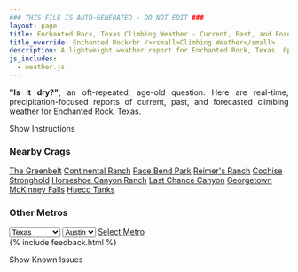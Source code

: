 ```yaml
---
### THIS FILE IS AUTO-GENERATED - DO NOT EDIT ###
layout: page
title: Enchanted Rock, Texas Climbing Weather - Current, Past, and Forecasted Report
title_override: Enchanted Rock<br /><small>Climbing Weather</small>
description: A lightweight weather report for Enchanted Rock, Texas. Optimized for slow internet connections.
js_includes:
  - weather.js
---
```


<section class="measure center lh-copy f5-ns f6 ph2 mv4" style="text-align: justify;">
<strong>"Is it dry?"</strong>, an oft-repeated, age-old question. Here are real-time,
precipitation-focused reports of current, past, and forecasted climbing weather for Enchanted Rock, Texas.
</section>

<p id="settings-toggle" class="mw5 b center tc hover-light-red black-70 pointer">Show Instructions</p>
<section id="settings" class="overflow-hidden" style="display:none;">
    <div class="mv2 ph2 center">
        <div class="fn f6 tc pv2">
            <p class="measure lh-copy center"><strong>Show/hide hourly forecasts</strong> by clicking the desired day.</p>
            <hr class="mw5 p0 mv2 o-60 b0 bt b--light-red light-red bg-light-red">
            <p class="measure lh-copy center"><strong>Current and Past conditions</strong> are measured by the nearest weather station. <strong>Forecast conditions</strong> are calculated and polled separately.</p>
            <hr class="mw5 p0 mv2 o-60 b0 bt b--light-red light-red bg-light-red">
            <p class="measure lh-copy center"><strong>Having issues?</strong> Try <a id="clear-cache" class="no-underline relative fancy-link light-red hover-light-red" href="#">clearing the local cache</a>.</p>
            <hr class="mw5 p0 mv2 o-60 b0 bt b--light-red light-red bg-light-red">
            <p class="measure lh-copy center">Weather data sourced from <a class="no-underline fancy-link relative light-red" target="_blank" href="https://www.weather.gov/documentation/services-web-api">weather.gov</a>.</p>
        </div>
    </div>
</section>
<section id="weather" data-crag="enchanted-rock-texas" class="mv4-ns mv3 ph2 center"></section>
<section id="nearby" class="tc lh-copy">
  <h3>Nearby Crags</h3>
<a class="nowrap no-underline fancy-link relative light-red mh3" href="/crags/the-greenbelt-texas-weather.html">The Greenbelt</a>
<a class="nowrap no-underline fancy-link relative light-red mh3" href="/crags/continental-ranch-texas-weather.html">Continental Ranch</a>
<a class="nowrap no-underline fancy-link relative light-red mh3" href="/crags/pace-bend-park-texas-weather.html">Pace Bend Park</a>
<a class="nowrap no-underline fancy-link relative light-red mh3" href="/crags/reimers-ranch-texas-weather.html">Reimer's Ranch</a>
<a class="nowrap no-underline fancy-link relative light-red mh3" href="/crags/cochise-stronghold-arizona-weather.html">Cochise Stronghold</a>
<a class="nowrap no-underline fancy-link relative light-red mh3" href="/crags/horseshoe-canyon-ranch-arkansas-weather.html">Horseshoe Canyon Ranch</a>
<a class="nowrap no-underline fancy-link relative light-red mh3" href="/crags/last-chance-canyon-new-mexico-weather.html">Last Chance Canyon</a>
<a class="nowrap no-underline fancy-link relative light-red mh3" href="/crags/georgetown-texas-weather.html">Georgetown</a>
<a class="nowrap no-underline fancy-link relative light-red mh3" href="/crags/mckinney-falls-texas-weather.html">McKinney Falls</a>
<a class="nowrap no-underline fancy-link relative light-red mh3" href="/crags/hueco-tanks-texas-weather.html">Hueco Tanks</a>
</section>
<section id="nearby" class="tc lh-copy">
  <h3>Other Metros</h3>
  <select class="ma1 bg-near-white pa2" id="stateSel">
    <option value="Texas" selected>Texas</option>
    <option value="Washington">Washington</option>
    <option value="Colorado">Colorado</option>
    <option value="Tennessee">Tennessee</option>
    <option value="Utah">Utah</option>
    <option value="California">California</option>
  </select>
  <select class="ma1 bg-near-white pa2" id="citySel">
    <option value="Austin" selected>Austin</option>
  </select>
  <a id="selectMetro" class="f6 link dim ph3 pv2 ma1 dib white bg-light-red" href="/crags/austin-texas-weather.html">Select Metro</a>
  <script>
    var states = [];
    states["Texas"] = "Austin"
    states["Washington"] = "Seattle"
    states["Colorado"] = "Denver"
    states["Tennessee"] = "Nashville"
    states["Utah"] = "Salt Lake City"
    states["California"] = "San Francisco|Los Angeles"
  </script>
</section>
{% include feedback.html %}
<p id="issues-toggle" class="mw5 b center tc hover-light-red black-70 pointer">Show Known Issues</p>
<section id="issues" class="overflow-hidden tc f6">
</section>

<script>
  var weekly_EWX_114_101 = {"updated":"2022-04-28T07:54:58+00:00","units":"us","forecastGenerator":"BaselineForecastGenerator","generatedAt":"2022-04-28T08:40:22+00:00","updateTime":"2022-04-28T07:54:58+00:00","validTimes":"2022-04-28T01:00:00+00:00/P8DT6H","elevation":{"unitCode":"wmoUnit:m","value":456.8952},"periods":[{"number":1,"name":"Overnight","startTime":"2022-04-28T03:00:00-05:00","endTime":"2022-04-28T06:00:00-05:00","isDaytime":false,"temperature":64,"temperatureUnit":"F","temperatureTrend":null,"windSpeed":"15 mph","windDirection":"S","icon":"https://api.weather.gov/icons/land/night/ovc?size=medium","shortForecast":"Cloudy","detailedForecast":"Cloudy, with a low around 64. South wind around 15 mph, with gusts as high as 30 mph."},{"number":2,"name":"Thursday","startTime":"2022-04-28T06:00:00-05:00","endTime":"2022-04-28T18:00:00-05:00","isDaytime":true,"temperature":83,"temperatureUnit":"F","temperatureTrend":null,"windSpeed":"10 to 20 mph","windDirection":"S","icon":"https://api.weather.gov/icons/land/day/bkn?size=medium","shortForecast":"Partly Sunny","detailedForecast":"Partly sunny, with a high near 83. South wind 10 to 20 mph, with gusts as high as 30 mph."},{"number":3,"name":"Thursday Night","startTime":"2022-04-28T18:00:00-05:00","endTime":"2022-04-29T06:00:00-05:00","isDaytime":false,"temperature":67,"temperatureUnit":"F","temperatureTrend":null,"windSpeed":"15 to 20 mph","windDirection":"S","icon":"https://api.weather.gov/icons/land/night/sct?size=medium","shortForecast":"Partly Cloudy","detailedForecast":"Partly cloudy, with a low around 67. South wind 15 to 20 mph, with gusts as high as 35 mph."},{"number":4,"name":"Friday","startTime":"2022-04-29T06:00:00-05:00","endTime":"2022-04-29T18:00:00-05:00","isDaytime":true,"temperature":84,"temperatureUnit":"F","temperatureTrend":null,"windSpeed":"15 mph","windDirection":"S","icon":"https://api.weather.gov/icons/land/day/bkn?size=medium","shortForecast":"Mostly Cloudy","detailedForecast":"Mostly cloudy, with a high near 84. South wind around 15 mph, with gusts as high as 30 mph."},{"number":5,"name":"Friday Night","startTime":"2022-04-29T18:00:00-05:00","endTime":"2022-04-30T06:00:00-05:00","isDaytime":false,"temperature":67,"temperatureUnit":"F","temperatureTrend":null,"windSpeed":"15 to 20 mph","windDirection":"S","icon":"https://api.weather.gov/icons/land/night/sct?size=medium","shortForecast":"Partly Cloudy","detailedForecast":"Partly cloudy, with a low around 67. South wind 15 to 20 mph, with gusts as high as 30 mph."},{"number":6,"name":"Saturday","startTime":"2022-04-30T06:00:00-05:00","endTime":"2022-04-30T18:00:00-05:00","isDaytime":true,"temperature":86,"temperatureUnit":"F","temperatureTrend":null,"windSpeed":"10 to 15 mph","windDirection":"S","icon":"https://api.weather.gov/icons/land/day/sct?size=medium","shortForecast":"Mostly Sunny","detailedForecast":"Mostly sunny, with a high near 86. South wind 10 to 15 mph, with gusts as high as 25 mph."},{"number":7,"name":"Saturday Night","startTime":"2022-04-30T18:00:00-05:00","endTime":"2022-05-01T06:00:00-05:00","isDaytime":false,"temperature":64,"temperatureUnit":"F","temperatureTrend":null,"windSpeed":"10 to 15 mph","windDirection":"ESE","icon":"https://api.weather.gov/icons/land/night/tsra_hi,30?size=medium","shortForecast":"Chance Showers And Thunderstorms","detailedForecast":"A chance of showers and thunderstorms between 7pm and 1am. Partly cloudy, with a low around 64. East southeast wind 10 to 15 mph, with gusts as high as 20 mph. Chance of precipitation is 30%."},{"number":8,"name":"Sunday","startTime":"2022-05-01T06:00:00-05:00","endTime":"2022-05-01T18:00:00-05:00","isDaytime":true,"temperature":86,"temperatureUnit":"F","temperatureTrend":null,"windSpeed":"10 to 15 mph","windDirection":"SSE","icon":"https://api.weather.gov/icons/land/day/bkn/tsra_hi,20?size=medium","shortForecast":"Partly Sunny then Slight Chance Showers And Thunderstorms","detailedForecast":"A slight chance of showers and thunderstorms after 1pm. Partly sunny, with a high near 86. South southeast wind 10 to 15 mph, with gusts as high as 25 mph. Chance of precipitation is 20%."},{"number":9,"name":"Sunday Night","startTime":"2022-05-01T18:00:00-05:00","endTime":"2022-05-02T06:00:00-05:00","isDaytime":false,"temperature":64,"temperatureUnit":"F","temperatureTrend":null,"windSpeed":"15 mph","windDirection":"S","icon":"https://api.weather.gov/icons/land/night/tsra_sct,40?size=medium","shortForecast":"Chance Showers And Thunderstorms","detailedForecast":"A chance of showers and thunderstorms. Mostly cloudy, with a low around 64. South wind around 15 mph, with gusts as high as 30 mph. Chance of precipitation is 40%."},{"number":10,"name":"Monday","startTime":"2022-05-02T06:00:00-05:00","endTime":"2022-05-02T18:00:00-05:00","isDaytime":true,"temperature":86,"temperatureUnit":"F","temperatureTrend":null,"windSpeed":"15 to 20 mph","windDirection":"S","icon":"https://api.weather.gov/icons/land/day/tsra_hi,20?size=medium","shortForecast":"Slight Chance Showers And Thunderstorms","detailedForecast":"A slight chance of showers and thunderstorms. Partly sunny, with a high near 86. Chance of precipitation is 20%."},{"number":11,"name":"Monday Night","startTime":"2022-05-02T18:00:00-05:00","endTime":"2022-05-03T06:00:00-05:00","isDaytime":false,"temperature":68,"temperatureUnit":"F","temperatureTrend":null,"windSpeed":"10 to 15 mph","windDirection":"SSE","icon":"https://api.weather.gov/icons/land/night/tsra_hi,20/sct?size=medium","shortForecast":"Slight Chance Showers And Thunderstorms then Partly Cloudy","detailedForecast":"A slight chance of showers and thunderstorms before 7pm. Partly cloudy, with a low around 68. Chance of precipitation is 20%."},{"number":12,"name":"Tuesday","startTime":"2022-05-03T06:00:00-05:00","endTime":"2022-05-03T18:00:00-05:00","isDaytime":true,"temperature":88,"temperatureUnit":"F","temperatureTrend":null,"windSpeed":"15 mph","windDirection":"SSE","icon":"https://api.weather.gov/icons/land/day/bkn?size=medium","shortForecast":"Partly Sunny","detailedForecast":"Partly sunny, with a high near 88."},{"number":13,"name":"Tuesday Night","startTime":"2022-05-03T18:00:00-05:00","endTime":"2022-05-04T06:00:00-05:00","isDaytime":false,"temperature":69,"temperatureUnit":"F","temperatureTrend":null,"windSpeed":"15 to 20 mph","windDirection":"SSE","icon":"https://api.weather.gov/icons/land/night/bkn?size=medium","shortForecast":"Mostly Cloudy","detailedForecast":"Mostly cloudy, with a low around 69."},{"number":14,"name":"Wednesday","startTime":"2022-05-04T06:00:00-05:00","endTime":"2022-05-04T18:00:00-05:00","isDaytime":true,"temperature":87,"temperatureUnit":"F","temperatureTrend":null,"windSpeed":"15 to 20 mph","windDirection":"SSE","icon":"https://api.weather.gov/icons/land/day/bkn/tsra_sct,30?size=medium","shortForecast":"Partly Sunny then Chance Showers And Thunderstorms","detailedForecast":"A chance of showers and thunderstorms after 1pm. Partly sunny, with a high near 87. Chance of precipitation is 30%."}]}
  var hourly_EWX_114_101 = {"@context":["https://geojson.org/geojson-ld/geojson-context.jsonld",{"@version":"1.1","wx":"https://api.weather.gov/ontology#","geo":"http://www.opengis.net/ont/geosparql#","unit":"http://codes.wmo.int/common/unit/","@vocab":"https://api.weather.gov/ontology#"}],"type":"Feature","geometry":{"type":"Polygon","coordinates":[[[-98.8398392,30.5088871],[-98.8390921,30.486163899999998],[-98.8127231,30.486805299999997],[-98.8134651,30.509528699999997],[-98.8398392,30.5088871]]]},"properties":{"updated":"2022-04-28T07:54:58+00:00","units":"us","forecastGenerator":"HourlyForecastGenerator","generatedAt":"2022-04-28T08:40:23+00:00","updateTime":"2022-04-28T07:54:58+00:00","validTimes":"2022-04-28T01:00:00+00:00/P8DT6H","elevation":{"unitCode":"wmoUnit:m","value":456.8952},"periods":[{"number":1,"name":"","startTime":"2022-04-28T03:00:00-05:00","endTime":"2022-04-28T04:00:00-05:00","isDaytime":false,"temperature":65,"temperatureUnit":"F","temperatureTrend":null,"windSpeed":"15 mph","windDirection":"S","icon":"https://api.weather.gov/icons/land/night/bkn?size=small","shortForecast":"Mostly Cloudy","detailedForecast":""},{"number":2,"name":"","startTime":"2022-04-28T04:00:00-05:00","endTime":"2022-04-28T05:00:00-05:00","isDaytime":false,"temperature":65,"temperatureUnit":"F","temperatureTrend":null,"windSpeed":"15 mph","windDirection":"S","icon":"https://api.weather.gov/icons/land/night/ovc?size=small","shortForecast":"Cloudy","detailedForecast":""},{"number":3,"name":"","startTime":"2022-04-28T05:00:00-05:00","endTime":"2022-04-28T06:00:00-05:00","isDaytime":false,"temperature":65,"temperatureUnit":"F","temperatureTrend":null,"windSpeed":"15 mph","windDirection":"S","icon":"https://api.weather.gov/icons/land/night/ovc?size=small","shortForecast":"Cloudy","detailedForecast":""},{"number":4,"name":"","startTime":"2022-04-28T06:00:00-05:00","endTime":"2022-04-28T07:00:00-05:00","isDaytime":true,"temperature":66,"temperatureUnit":"F","temperatureTrend":null,"windSpeed":"15 mph","windDirection":"S","icon":"https://api.weather.gov/icons/land/day/ovc?size=small","shortForecast":"Cloudy","detailedForecast":""},{"number":5,"name":"","startTime":"2022-04-28T07:00:00-05:00","endTime":"2022-04-28T08:00:00-05:00","isDaytime":true,"temperature":66,"temperatureUnit":"F","temperatureTrend":null,"windSpeed":"10 mph","windDirection":"S","icon":"https://api.weather.gov/icons/land/day/ovc?size=small","shortForecast":"Cloudy","detailedForecast":""},{"number":6,"name":"","startTime":"2022-04-28T08:00:00-05:00","endTime":"2022-04-28T09:00:00-05:00","isDaytime":true,"temperature":65,"temperatureUnit":"F","temperatureTrend":null,"windSpeed":"10 mph","windDirection":"S","icon":"https://api.weather.gov/icons/land/day/bkn?size=small","shortForecast":"Mostly Cloudy","detailedForecast":""},{"number":7,"name":"","startTime":"2022-04-28T09:00:00-05:00","endTime":"2022-04-28T10:00:00-05:00","isDaytime":true,"temperature":67,"temperatureUnit":"F","temperatureTrend":null,"windSpeed":"15 mph","windDirection":"S","icon":"https://api.weather.gov/icons/land/day/bkn?size=small","shortForecast":"Mostly Cloudy","detailedForecast":""},{"number":8,"name":"","startTime":"2022-04-28T10:00:00-05:00","endTime":"2022-04-28T11:00:00-05:00","isDaytime":true,"temperature":69,"temperatureUnit":"F","temperatureTrend":null,"windSpeed":"15 mph","windDirection":"S","icon":"https://api.weather.gov/icons/land/day/bkn?size=small","shortForecast":"Mostly Cloudy","detailedForecast":""},{"number":9,"name":"","startTime":"2022-04-28T11:00:00-05:00","endTime":"2022-04-28T12:00:00-05:00","isDaytime":true,"temperature":72,"temperatureUnit":"F","temperatureTrend":null,"windSpeed":"15 mph","windDirection":"S","icon":"https://api.weather.gov/icons/land/day/bkn?size=small","shortForecast":"Mostly Cloudy","detailedForecast":""},{"number":10,"name":"","startTime":"2022-04-28T12:00:00-05:00","endTime":"2022-04-28T13:00:00-05:00","isDaytime":true,"temperature":74,"temperatureUnit":"F","temperatureTrend":null,"windSpeed":"20 mph","windDirection":"S","icon":"https://api.weather.gov/icons/land/day/bkn?size=small","shortForecast":"Partly Sunny","detailedForecast":""},{"number":11,"name":"","startTime":"2022-04-28T13:00:00-05:00","endTime":"2022-04-28T14:00:00-05:00","isDaytime":true,"temperature":77,"temperatureUnit":"F","temperatureTrend":null,"windSpeed":"20 mph","windDirection":"S","icon":"https://api.weather.gov/icons/land/day/bkn?size=small","shortForecast":"Partly Sunny","detailedForecast":""},{"number":12,"name":"","startTime":"2022-04-28T14:00:00-05:00","endTime":"2022-04-28T15:00:00-05:00","isDaytime":true,"temperature":79,"temperatureUnit":"F","temperatureTrend":null,"windSpeed":"20 mph","windDirection":"S","icon":"https://api.weather.gov/icons/land/day/bkn?size=small","shortForecast":"Partly Sunny","detailedForecast":""},{"number":13,"name":"","startTime":"2022-04-28T15:00:00-05:00","endTime":"2022-04-28T16:00:00-05:00","isDaytime":true,"temperature":81,"temperatureUnit":"F","temperatureTrend":null,"windSpeed":"20 mph","windDirection":"S","icon":"https://api.weather.gov/icons/land/day/sct?size=small","shortForecast":"Mostly Sunny","detailedForecast":""},{"number":14,"name":"","startTime":"2022-04-28T16:00:00-05:00","endTime":"2022-04-28T17:00:00-05:00","isDaytime":true,"temperature":81,"temperatureUnit":"F","temperatureTrend":null,"windSpeed":"20 mph","windDirection":"S","icon":"https://api.weather.gov/icons/land/day/sct?size=small","shortForecast":"Mostly Sunny","detailedForecast":""},{"number":15,"name":"","startTime":"2022-04-28T17:00:00-05:00","endTime":"2022-04-28T18:00:00-05:00","isDaytime":true,"temperature":82,"temperatureUnit":"F","temperatureTrend":null,"windSpeed":"15 mph","windDirection":"S","icon":"https://api.weather.gov/icons/land/day/sct?size=small","shortForecast":"Mostly Sunny","detailedForecast":""},{"number":16,"name":"","startTime":"2022-04-28T18:00:00-05:00","endTime":"2022-04-28T19:00:00-05:00","isDaytime":false,"temperature":82,"temperatureUnit":"F","temperatureTrend":null,"windSpeed":"20 mph","windDirection":"S","icon":"https://api.weather.gov/icons/land/night/few?size=small","shortForecast":"Mostly Clear","detailedForecast":""},{"number":17,"name":"","startTime":"2022-04-28T19:00:00-05:00","endTime":"2022-04-28T20:00:00-05:00","isDaytime":false,"temperature":81,"temperatureUnit":"F","temperatureTrend":null,"windSpeed":"15 mph","windDirection":"SSE","icon":"https://api.weather.gov/icons/land/night/few?size=small","shortForecast":"Mostly Clear","detailedForecast":""},{"number":18,"name":"","startTime":"2022-04-28T20:00:00-05:00","endTime":"2022-04-28T21:00:00-05:00","isDaytime":false,"temperature":78,"temperatureUnit":"F","temperatureTrend":null,"windSpeed":"15 mph","windDirection":"SSE","icon":"https://api.weather.gov/icons/land/night/few?size=small","shortForecast":"Mostly Clear","detailedForecast":""},{"number":19,"name":"","startTime":"2022-04-28T21:00:00-05:00","endTime":"2022-04-28T22:00:00-05:00","isDaytime":false,"temperature":75,"temperatureUnit":"F","temperatureTrend":null,"windSpeed":"15 mph","windDirection":"SSE","icon":"https://api.weather.gov/icons/land/night/sct?size=small","shortForecast":"Partly Cloudy","detailedForecast":""},{"number":20,"name":"","startTime":"2022-04-28T22:00:00-05:00","endTime":"2022-04-28T23:00:00-05:00","isDaytime":false,"temperature":74,"temperatureUnit":"F","temperatureTrend":null,"windSpeed":"15 mph","windDirection":"SSE","icon":"https://api.weather.gov/icons/land/night/sct?size=small","shortForecast":"Partly Cloudy","detailedForecast":""},{"number":21,"name":"","startTime":"2022-04-28T23:00:00-05:00","endTime":"2022-04-29T00:00:00-05:00","isDaytime":false,"temperature":73,"temperatureUnit":"F","temperatureTrend":null,"windSpeed":"15 mph","windDirection":"S","icon":"https://api.weather.gov/icons/land/night/sct?size=small","shortForecast":"Partly Cloudy","detailedForecast":""},{"number":22,"name":"","startTime":"2022-04-29T00:00:00-05:00","endTime":"2022-04-29T01:00:00-05:00","isDaytime":false,"temperature":71,"temperatureUnit":"F","temperatureTrend":null,"windSpeed":"15 mph","windDirection":"S","icon":"https://api.weather.gov/icons/land/night/sct?size=small","shortForecast":"Partly Cloudy","detailedForecast":""},{"number":23,"name":"","startTime":"2022-04-29T01:00:00-05:00","endTime":"2022-04-29T02:00:00-05:00","isDaytime":false,"temperature":70,"temperatureUnit":"F","temperatureTrend":null,"windSpeed":"20 mph","windDirection":"S","icon":"https://api.weather.gov/icons/land/night/bkn?size=small","shortForecast":"Mostly Cloudy","detailedForecast":""},{"number":24,"name":"","startTime":"2022-04-29T02:00:00-05:00","endTime":"2022-04-29T03:00:00-05:00","isDaytime":false,"temperature":70,"temperatureUnit":"F","temperatureTrend":null,"windSpeed":"20 mph","windDirection":"S","icon":"https://api.weather.gov/icons/land/night/bkn?size=small","shortForecast":"Mostly Cloudy","detailedForecast":""},{"number":25,"name":"","startTime":"2022-04-29T03:00:00-05:00","endTime":"2022-04-29T04:00:00-05:00","isDaytime":false,"temperature":69,"temperatureUnit":"F","temperatureTrend":null,"windSpeed":"20 mph","windDirection":"S","icon":"https://api.weather.gov/icons/land/night/bkn?size=small","shortForecast":"Mostly Cloudy","detailedForecast":""},{"number":26,"name":"","startTime":"2022-04-29T04:00:00-05:00","endTime":"2022-04-29T05:00:00-05:00","isDaytime":false,"temperature":69,"temperatureUnit":"F","temperatureTrend":null,"windSpeed":"20 mph","windDirection":"S","icon":"https://api.weather.gov/icons/land/night/bkn?size=small","shortForecast":"Mostly Cloudy","detailedForecast":""},{"number":27,"name":"","startTime":"2022-04-29T05:00:00-05:00","endTime":"2022-04-29T06:00:00-05:00","isDaytime":false,"temperature":69,"temperatureUnit":"F","temperatureTrend":null,"windSpeed":"15 mph","windDirection":"S","icon":"https://api.weather.gov/icons/land/night/ovc?size=small","shortForecast":"Cloudy","detailedForecast":""},{"number":28,"name":"","startTime":"2022-04-29T06:00:00-05:00","endTime":"2022-04-29T07:00:00-05:00","isDaytime":true,"temperature":68,"temperatureUnit":"F","temperatureTrend":null,"windSpeed":"15 mph","windDirection":"S","icon":"https://api.weather.gov/icons/land/day/ovc?size=small","shortForecast":"Cloudy","detailedForecast":""},{"number":29,"name":"","startTime":"2022-04-29T07:00:00-05:00","endTime":"2022-04-29T08:00:00-05:00","isDaytime":true,"temperature":68,"temperatureUnit":"F","temperatureTrend":null,"windSpeed":"15 mph","windDirection":"S","icon":"https://api.weather.gov/icons/land/day/ovc?size=small","shortForecast":"Cloudy","detailedForecast":""},{"number":30,"name":"","startTime":"2022-04-29T08:00:00-05:00","endTime":"2022-04-29T09:00:00-05:00","isDaytime":true,"temperature":68,"temperatureUnit":"F","temperatureTrend":null,"windSpeed":"15 mph","windDirection":"S","icon":"https://api.weather.gov/icons/land/day/bkn?size=small","shortForecast":"Mostly Cloudy","detailedForecast":""},{"number":31,"name":"","startTime":"2022-04-29T09:00:00-05:00","endTime":"2022-04-29T10:00:00-05:00","isDaytime":true,"temperature":69,"temperatureUnit":"F","temperatureTrend":null,"windSpeed":"15 mph","windDirection":"S","icon":"https://api.weather.gov/icons/land/day/ovc?size=small","shortForecast":"Cloudy","detailedForecast":""},{"number":32,"name":"","startTime":"2022-04-29T10:00:00-05:00","endTime":"2022-04-29T11:00:00-05:00","isDaytime":true,"temperature":71,"temperatureUnit":"F","temperatureTrend":null,"windSpeed":"15 mph","windDirection":"S","icon":"https://api.weather.gov/icons/land/day/ovc?size=small","shortForecast":"Cloudy","detailedForecast":""},{"number":33,"name":"","startTime":"2022-04-29T11:00:00-05:00","endTime":"2022-04-29T12:00:00-05:00","isDaytime":true,"temperature":73,"temperatureUnit":"F","temperatureTrend":null,"windSpeed":"15 mph","windDirection":"S","icon":"https://api.weather.gov/icons/land/day/bkn?size=small","shortForecast":"Mostly Cloudy","detailedForecast":""},{"number":34,"name":"","startTime":"2022-04-29T12:00:00-05:00","endTime":"2022-04-29T13:00:00-05:00","isDaytime":true,"temperature":75,"temperatureUnit":"F","temperatureTrend":null,"windSpeed":"15 mph","windDirection":"S","icon":"https://api.weather.gov/icons/land/day/bkn?size=small","shortForecast":"Mostly Cloudy","detailedForecast":""},{"number":35,"name":"","startTime":"2022-04-29T13:00:00-05:00","endTime":"2022-04-29T14:00:00-05:00","isDaytime":true,"temperature":77,"temperatureUnit":"F","temperatureTrend":null,"windSpeed":"15 mph","windDirection":"S","icon":"https://api.weather.gov/icons/land/day/bkn?size=small","shortForecast":"Partly Sunny","detailedForecast":""},{"number":36,"name":"","startTime":"2022-04-29T14:00:00-05:00","endTime":"2022-04-29T15:00:00-05:00","isDaytime":true,"temperature":79,"temperatureUnit":"F","temperatureTrend":null,"windSpeed":"15 mph","windDirection":"S","icon":"https://api.weather.gov/icons/land/day/bkn?size=small","shortForecast":"Partly Sunny","detailedForecast":""},{"number":37,"name":"","startTime":"2022-04-29T15:00:00-05:00","endTime":"2022-04-29T16:00:00-05:00","isDaytime":true,"temperature":81,"temperatureUnit":"F","temperatureTrend":null,"windSpeed":"15 mph","windDirection":"S","icon":"https://api.weather.gov/icons/land/day/sct?size=small","shortForecast":"Mostly Sunny","detailedForecast":""},{"number":38,"name":"","startTime":"2022-04-29T16:00:00-05:00","endTime":"2022-04-29T17:00:00-05:00","isDaytime":true,"temperature":82,"temperatureUnit":"F","temperatureTrend":null,"windSpeed":"15 mph","windDirection":"S","icon":"https://api.weather.gov/icons/land/day/sct?size=small","shortForecast":"Mostly Sunny","detailedForecast":""},{"number":39,"name":"","startTime":"2022-04-29T17:00:00-05:00","endTime":"2022-04-29T18:00:00-05:00","isDaytime":true,"temperature":83,"temperatureUnit":"F","temperatureTrend":null,"windSpeed":"15 mph","windDirection":"S","icon":"https://api.weather.gov/icons/land/day/sct?size=small","shortForecast":"Mostly Sunny","detailedForecast":""},{"number":40,"name":"","startTime":"2022-04-29T18:00:00-05:00","endTime":"2022-04-29T19:00:00-05:00","isDaytime":false,"temperature":83,"temperatureUnit":"F","temperatureTrend":null,"windSpeed":"15 mph","windDirection":"S","icon":"https://api.weather.gov/icons/land/night/few?size=small","shortForecast":"Mostly Clear","detailedForecast":""},{"number":41,"name":"","startTime":"2022-04-29T19:00:00-05:00","endTime":"2022-04-29T20:00:00-05:00","isDaytime":false,"temperature":83,"temperatureUnit":"F","temperatureTrend":null,"windSpeed":"15 mph","windDirection":"S","icon":"https://api.weather.gov/icons/land/night/few?size=small","shortForecast":"Mostly Clear","detailedForecast":""},{"number":42,"name":"","startTime":"2022-04-29T20:00:00-05:00","endTime":"2022-04-29T21:00:00-05:00","isDaytime":false,"temperature":80,"temperatureUnit":"F","temperatureTrend":null,"windSpeed":"15 mph","windDirection":"S","icon":"https://api.weather.gov/icons/land/night/few?size=small","shortForecast":"Mostly Clear","detailedForecast":""},{"number":43,"name":"","startTime":"2022-04-29T21:00:00-05:00","endTime":"2022-04-29T22:00:00-05:00","isDaytime":false,"temperature":77,"temperatureUnit":"F","temperatureTrend":null,"windSpeed":"15 mph","windDirection":"S","icon":"https://api.weather.gov/icons/land/night/few?size=small","shortForecast":"Mostly Clear","detailedForecast":""},{"number":44,"name":"","startTime":"2022-04-29T22:00:00-05:00","endTime":"2022-04-29T23:00:00-05:00","isDaytime":false,"temperature":75,"temperatureUnit":"F","temperatureTrend":null,"windSpeed":"15 mph","windDirection":"S","icon":"https://api.weather.gov/icons/land/night/few?size=small","shortForecast":"Mostly Clear","detailedForecast":""},{"number":45,"name":"","startTime":"2022-04-29T23:00:00-05:00","endTime":"2022-04-30T00:00:00-05:00","isDaytime":false,"temperature":73,"temperatureUnit":"F","temperatureTrend":null,"windSpeed":"15 mph","windDirection":"S","icon":"https://api.weather.gov/icons/land/night/few?size=small","shortForecast":"Mostly Clear","detailedForecast":""},{"number":46,"name":"","startTime":"2022-04-30T00:00:00-05:00","endTime":"2022-04-30T01:00:00-05:00","isDaytime":false,"temperature":72,"temperatureUnit":"F","temperatureTrend":null,"windSpeed":"15 mph","windDirection":"S","icon":"https://api.weather.gov/icons/land/night/sct?size=small","shortForecast":"Partly Cloudy","detailedForecast":""},{"number":47,"name":"","startTime":"2022-04-30T01:00:00-05:00","endTime":"2022-04-30T02:00:00-05:00","isDaytime":false,"temperature":71,"temperatureUnit":"F","temperatureTrend":null,"windSpeed":"20 mph","windDirection":"S","icon":"https://api.weather.gov/icons/land/night/sct?size=small","shortForecast":"Partly Cloudy","detailedForecast":""},{"number":48,"name":"","startTime":"2022-04-30T02:00:00-05:00","endTime":"2022-04-30T03:00:00-05:00","isDaytime":false,"temperature":71,"temperatureUnit":"F","temperatureTrend":null,"windSpeed":"20 mph","windDirection":"S","icon":"https://api.weather.gov/icons/land/night/sct?size=small","shortForecast":"Partly Cloudy","detailedForecast":""},{"number":49,"name":"","startTime":"2022-04-30T03:00:00-05:00","endTime":"2022-04-30T04:00:00-05:00","isDaytime":false,"temperature":71,"temperatureUnit":"F","temperatureTrend":null,"windSpeed":"15 mph","windDirection":"S","icon":"https://api.weather.gov/icons/land/night/sct?size=small","shortForecast":"Partly Cloudy","detailedForecast":""},{"number":50,"name":"","startTime":"2022-04-30T04:00:00-05:00","endTime":"2022-04-30T05:00:00-05:00","isDaytime":false,"temperature":71,"temperatureUnit":"F","temperatureTrend":null,"windSpeed":"15 mph","windDirection":"S","icon":"https://api.weather.gov/icons/land/night/bkn?size=small","shortForecast":"Mostly Cloudy","detailedForecast":""},{"number":51,"name":"","startTime":"2022-04-30T05:00:00-05:00","endTime":"2022-04-30T06:00:00-05:00","isDaytime":false,"temperature":70,"temperatureUnit":"F","temperatureTrend":null,"windSpeed":"15 mph","windDirection":"S","icon":"https://api.weather.gov/icons/land/night/bkn?size=small","shortForecast":"Mostly Cloudy","detailedForecast":""},{"number":52,"name":"","startTime":"2022-04-30T06:00:00-05:00","endTime":"2022-04-30T07:00:00-05:00","isDaytime":true,"temperature":69,"temperatureUnit":"F","temperatureTrend":null,"windSpeed":"15 mph","windDirection":"S","icon":"https://api.weather.gov/icons/land/day/bkn?size=small","shortForecast":"Partly Sunny","detailedForecast":""},{"number":53,"name":"","startTime":"2022-04-30T07:00:00-05:00","endTime":"2022-04-30T08:00:00-05:00","isDaytime":true,"temperature":69,"temperatureUnit":"F","temperatureTrend":null,"windSpeed":"15 mph","windDirection":"S","icon":"https://api.weather.gov/icons/land/day/bkn?size=small","shortForecast":"Partly Sunny","detailedForecast":""},{"number":54,"name":"","startTime":"2022-04-30T08:00:00-05:00","endTime":"2022-04-30T09:00:00-05:00","isDaytime":true,"temperature":70,"temperatureUnit":"F","temperatureTrend":null,"windSpeed":"15 mph","windDirection":"SSW","icon":"https://api.weather.gov/icons/land/day/bkn?size=small","shortForecast":"Partly Sunny","detailedForecast":""},{"number":55,"name":"","startTime":"2022-04-30T09:00:00-05:00","endTime":"2022-04-30T10:00:00-05:00","isDaytime":true,"temperature":72,"temperatureUnit":"F","temperatureTrend":null,"windSpeed":"15 mph","windDirection":"SSW","icon":"https://api.weather.gov/icons/land/day/bkn?size=small","shortForecast":"Partly Sunny","detailedForecast":""},{"number":56,"name":"","startTime":"2022-04-30T10:00:00-05:00","endTime":"2022-04-30T11:00:00-05:00","isDaytime":true,"temperature":74,"temperatureUnit":"F","temperatureTrend":null,"windSpeed":"15 mph","windDirection":"SSW","icon":"https://api.weather.gov/icons/land/day/bkn?size=small","shortForecast":"Partly Sunny","detailedForecast":""},{"number":57,"name":"","startTime":"2022-04-30T11:00:00-05:00","endTime":"2022-04-30T12:00:00-05:00","isDaytime":true,"temperature":76,"temperatureUnit":"F","temperatureTrend":null,"windSpeed":"10 mph","windDirection":"SSW","icon":"https://api.weather.gov/icons/land/day/sct?size=small","shortForecast":"Mostly Sunny","detailedForecast":""},{"number":58,"name":"","startTime":"2022-04-30T12:00:00-05:00","endTime":"2022-04-30T13:00:00-05:00","isDaytime":true,"temperature":78,"temperatureUnit":"F","temperatureTrend":null,"windSpeed":"10 mph","windDirection":"SW","icon":"https://api.weather.gov/icons/land/day/sct?size=small","shortForecast":"Mostly Sunny","detailedForecast":""},{"number":59,"name":"","startTime":"2022-04-30T13:00:00-05:00","endTime":"2022-04-30T14:00:00-05:00","isDaytime":true,"temperature":80,"temperatureUnit":"F","temperatureTrend":null,"windSpeed":"10 mph","windDirection":"SW","icon":"https://api.weather.gov/icons/land/day/sct?size=small","shortForecast":"Mostly Sunny","detailedForecast":""},{"number":60,"name":"","startTime":"2022-04-30T14:00:00-05:00","endTime":"2022-04-30T15:00:00-05:00","isDaytime":true,"temperature":82,"temperatureUnit":"F","temperatureTrend":null,"windSpeed":"10 mph","windDirection":"SSW","icon":"https://api.weather.gov/icons/land/day/sct?size=small","shortForecast":"Mostly Sunny","detailedForecast":""},{"number":61,"name":"","startTime":"2022-04-30T15:00:00-05:00","endTime":"2022-04-30T16:00:00-05:00","isDaytime":true,"temperature":83,"temperatureUnit":"F","temperatureTrend":null,"windSpeed":"10 mph","windDirection":"SSE","icon":"https://api.weather.gov/icons/land/day/sct?size=small","shortForecast":"Mostly Sunny","detailedForecast":""},{"number":62,"name":"","startTime":"2022-04-30T16:00:00-05:00","endTime":"2022-04-30T17:00:00-05:00","isDaytime":true,"temperature":84,"temperatureUnit":"F","temperatureTrend":null,"windSpeed":"10 mph","windDirection":"SE","icon":"https://api.weather.gov/icons/land/day/sct?size=small","shortForecast":"Mostly Sunny","detailedForecast":""},{"number":63,"name":"","startTime":"2022-04-30T17:00:00-05:00","endTime":"2022-04-30T18:00:00-05:00","isDaytime":true,"temperature":84,"temperatureUnit":"F","temperatureTrend":null,"windSpeed":"10 mph","windDirection":"SE","icon":"https://api.weather.gov/icons/land/day/sct?size=small","shortForecast":"Mostly Sunny","detailedForecast":""},{"number":64,"name":"","startTime":"2022-04-30T18:00:00-05:00","endTime":"2022-04-30T19:00:00-05:00","isDaytime":false,"temperature":83,"temperatureUnit":"F","temperatureTrend":null,"windSpeed":"10 mph","windDirection":"E","icon":"https://api.weather.gov/icons/land/night/few?size=small","shortForecast":"Mostly Clear","detailedForecast":""},{"number":65,"name":"","startTime":"2022-04-30T19:00:00-05:00","endTime":"2022-04-30T20:00:00-05:00","isDaytime":false,"temperature":81,"temperatureUnit":"F","temperatureTrend":null,"windSpeed":"15 mph","windDirection":"E","icon":"https://api.weather.gov/icons/land/night/tsra_hi?size=small","shortForecast":"Chance Showers And Thunderstorms","detailedForecast":""},{"number":66,"name":"","startTime":"2022-04-30T20:00:00-05:00","endTime":"2022-04-30T21:00:00-05:00","isDaytime":false,"temperature":78,"temperatureUnit":"F","temperatureTrend":null,"windSpeed":"15 mph","windDirection":"E","icon":"https://api.weather.gov/icons/land/night/tsra_hi?size=small","shortForecast":"Chance Showers And Thunderstorms","detailedForecast":""},{"number":67,"name":"","startTime":"2022-04-30T21:00:00-05:00","endTime":"2022-04-30T22:00:00-05:00","isDaytime":false,"temperature":75,"temperatureUnit":"F","temperatureTrend":null,"windSpeed":"10 mph","windDirection":"ESE","icon":"https://api.weather.gov/icons/land/night/tsra_hi?size=small","shortForecast":"Chance Showers And Thunderstorms","detailedForecast":""},{"number":68,"name":"","startTime":"2022-04-30T22:00:00-05:00","endTime":"2022-04-30T23:00:00-05:00","isDaytime":false,"temperature":72,"temperatureUnit":"F","temperatureTrend":null,"windSpeed":"10 mph","windDirection":"SE","icon":"https://api.weather.gov/icons/land/night/tsra_hi?size=small","shortForecast":"Chance Showers And Thunderstorms","detailedForecast":""},{"number":69,"name":"","startTime":"2022-04-30T23:00:00-05:00","endTime":"2022-05-01T00:00:00-05:00","isDaytime":false,"temperature":71,"temperatureUnit":"F","temperatureTrend":null,"windSpeed":"10 mph","windDirection":"SE","icon":"https://api.weather.gov/icons/land/night/tsra_hi?size=small","shortForecast":"Chance Showers And Thunderstorms","detailedForecast":""},{"number":70,"name":"","startTime":"2022-05-01T00:00:00-05:00","endTime":"2022-05-01T01:00:00-05:00","isDaytime":false,"temperature":70,"temperatureUnit":"F","temperatureTrend":null,"windSpeed":"10 mph","windDirection":"SE","icon":"https://api.weather.gov/icons/land/night/tsra_hi?size=small","shortForecast":"Chance Showers And Thunderstorms","detailedForecast":""},{"number":71,"name":"","startTime":"2022-05-01T01:00:00-05:00","endTime":"2022-05-01T02:00:00-05:00","isDaytime":false,"temperature":69,"temperatureUnit":"F","temperatureTrend":null,"windSpeed":"10 mph","windDirection":"SE","icon":"https://api.weather.gov/icons/land/night/sct?size=small","shortForecast":"Partly Cloudy","detailedForecast":""},{"number":72,"name":"","startTime":"2022-05-01T02:00:00-05:00","endTime":"2022-05-01T03:00:00-05:00","isDaytime":false,"temperature":68,"temperatureUnit":"F","temperatureTrend":null,"windSpeed":"10 mph","windDirection":"SE","icon":"https://api.weather.gov/icons/land/night/sct?size=small","shortForecast":"Partly Cloudy","detailedForecast":""},{"number":73,"name":"","startTime":"2022-05-01T03:00:00-05:00","endTime":"2022-05-01T04:00:00-05:00","isDaytime":false,"temperature":68,"temperatureUnit":"F","temperatureTrend":null,"windSpeed":"10 mph","windDirection":"SE","icon":"https://api.weather.gov/icons/land/night/sct?size=small","shortForecast":"Partly Cloudy","detailedForecast":""},{"number":74,"name":"","startTime":"2022-05-01T04:00:00-05:00","endTime":"2022-05-01T05:00:00-05:00","isDaytime":false,"temperature":67,"temperatureUnit":"F","temperatureTrend":null,"windSpeed":"10 mph","windDirection":"SE","icon":"https://api.weather.gov/icons/land/night/bkn?size=small","shortForecast":"Mostly Cloudy","detailedForecast":""},{"number":75,"name":"","startTime":"2022-05-01T05:00:00-05:00","endTime":"2022-05-01T06:00:00-05:00","isDaytime":false,"temperature":66,"temperatureUnit":"F","temperatureTrend":null,"windSpeed":"10 mph","windDirection":"SE","icon":"https://api.weather.gov/icons/land/night/bkn?size=small","shortForecast":"Mostly Cloudy","detailedForecast":""},{"number":76,"name":"","startTime":"2022-05-01T06:00:00-05:00","endTime":"2022-05-01T07:00:00-05:00","isDaytime":true,"temperature":66,"temperatureUnit":"F","temperatureTrend":null,"windSpeed":"10 mph","windDirection":"SSE","icon":"https://api.weather.gov/icons/land/day/bkn?size=small","shortForecast":"Partly Sunny","detailedForecast":""},{"number":77,"name":"","startTime":"2022-05-01T07:00:00-05:00","endTime":"2022-05-01T08:00:00-05:00","isDaytime":true,"temperature":66,"temperatureUnit":"F","temperatureTrend":null,"windSpeed":"10 mph","windDirection":"SSE","icon":"https://api.weather.gov/icons/land/day/bkn?size=small","shortForecast":"Partly Sunny","detailedForecast":""},{"number":78,"name":"","startTime":"2022-05-01T08:00:00-05:00","endTime":"2022-05-01T09:00:00-05:00","isDaytime":true,"temperature":67,"temperatureUnit":"F","temperatureTrend":null,"windSpeed":"10 mph","windDirection":"SSE","icon":"https://api.weather.gov/icons/land/day/bkn?size=small","shortForecast":"Partly Sunny","detailedForecast":""},{"number":79,"name":"","startTime":"2022-05-01T09:00:00-05:00","endTime":"2022-05-01T10:00:00-05:00","isDaytime":true,"temperature":70,"temperatureUnit":"F","temperatureTrend":null,"windSpeed":"10 mph","windDirection":"SSE","icon":"https://api.weather.gov/icons/land/day/bkn?size=small","shortForecast":"Partly Sunny","detailedForecast":""},{"number":80,"name":"","startTime":"2022-05-01T10:00:00-05:00","endTime":"2022-05-01T11:00:00-05:00","isDaytime":true,"temperature":72,"temperatureUnit":"F","temperatureTrend":null,"windSpeed":"10 mph","windDirection":"SSE","icon":"https://api.weather.gov/icons/land/day/bkn?size=small","shortForecast":"Partly Sunny","detailedForecast":""},{"number":81,"name":"","startTime":"2022-05-01T11:00:00-05:00","endTime":"2022-05-01T12:00:00-05:00","isDaytime":true,"temperature":75,"temperatureUnit":"F","temperatureTrend":null,"windSpeed":"15 mph","windDirection":"SSE","icon":"https://api.weather.gov/icons/land/day/bkn?size=small","shortForecast":"Partly Sunny","detailedForecast":""},{"number":82,"name":"","startTime":"2022-05-01T12:00:00-05:00","endTime":"2022-05-01T13:00:00-05:00","isDaytime":true,"temperature":78,"temperatureUnit":"F","temperatureTrend":null,"windSpeed":"15 mph","windDirection":"SSE","icon":"https://api.weather.gov/icons/land/day/bkn?size=small","shortForecast":"Partly Sunny","detailedForecast":""},{"number":83,"name":"","startTime":"2022-05-01T13:00:00-05:00","endTime":"2022-05-01T14:00:00-05:00","isDaytime":true,"temperature":80,"temperatureUnit":"F","temperatureTrend":null,"windSpeed":"15 mph","windDirection":"SSE","icon":"https://api.weather.gov/icons/land/day/tsra_hi?size=small","shortForecast":"Slight Chance Showers And Thunderstorms","detailedForecast":""},{"number":84,"name":"","startTime":"2022-05-01T14:00:00-05:00","endTime":"2022-05-01T15:00:00-05:00","isDaytime":true,"temperature":82,"temperatureUnit":"F","temperatureTrend":null,"windSpeed":"15 mph","windDirection":"SSE","icon":"https://api.weather.gov/icons/land/day/tsra_hi?size=small","shortForecast":"Slight Chance Showers And Thunderstorms","detailedForecast":""},{"number":85,"name":"","startTime":"2022-05-01T15:00:00-05:00","endTime":"2022-05-01T16:00:00-05:00","isDaytime":true,"temperature":83,"temperatureUnit":"F","temperatureTrend":null,"windSpeed":"15 mph","windDirection":"SSE","icon":"https://api.weather.gov/icons/land/day/tsra_hi?size=small","shortForecast":"Slight Chance Showers And Thunderstorms","detailedForecast":""},{"number":86,"name":"","startTime":"2022-05-01T16:00:00-05:00","endTime":"2022-05-01T17:00:00-05:00","isDaytime":true,"temperature":84,"temperatureUnit":"F","temperatureTrend":null,"windSpeed":"15 mph","windDirection":"SSE","icon":"https://api.weather.gov/icons/land/day/tsra_hi?size=small","shortForecast":"Slight Chance Showers And Thunderstorms","detailedForecast":""},{"number":87,"name":"","startTime":"2022-05-01T17:00:00-05:00","endTime":"2022-05-01T18:00:00-05:00","isDaytime":true,"temperature":85,"temperatureUnit":"F","temperatureTrend":null,"windSpeed":"15 mph","windDirection":"SSE","icon":"https://api.weather.gov/icons/land/day/tsra_hi?size=small","shortForecast":"Slight Chance Showers And Thunderstorms","detailedForecast":""},{"number":88,"name":"","startTime":"2022-05-01T18:00:00-05:00","endTime":"2022-05-01T19:00:00-05:00","isDaytime":false,"temperature":85,"temperatureUnit":"F","temperatureTrend":null,"windSpeed":"15 mph","windDirection":"SSE","icon":"https://api.weather.gov/icons/land/night/tsra_hi?size=small","shortForecast":"Slight Chance Showers And Thunderstorms","detailedForecast":""},{"number":89,"name":"","startTime":"2022-05-01T19:00:00-05:00","endTime":"2022-05-01T20:00:00-05:00","isDaytime":false,"temperature":84,"temperatureUnit":"F","temperatureTrend":null,"windSpeed":"15 mph","windDirection":"SSE","icon":"https://api.weather.gov/icons/land/night/tsra_hi?size=small","shortForecast":"Chance Showers And Thunderstorms","detailedForecast":""},{"number":90,"name":"","startTime":"2022-05-01T20:00:00-05:00","endTime":"2022-05-01T21:00:00-05:00","isDaytime":false,"temperature":82,"temperatureUnit":"F","temperatureTrend":null,"windSpeed":"15 mph","windDirection":"SSE","icon":"https://api.weather.gov/icons/land/night/tsra_hi?size=small","shortForecast":"Chance Showers And Thunderstorms","detailedForecast":""},{"number":91,"name":"","startTime":"2022-05-01T21:00:00-05:00","endTime":"2022-05-01T22:00:00-05:00","isDaytime":false,"temperature":79,"temperatureUnit":"F","temperatureTrend":null,"windSpeed":"15 mph","windDirection":"SSE","icon":"https://api.weather.gov/icons/land/night/tsra_hi?size=small","shortForecast":"Chance Showers And Thunderstorms","detailedForecast":""},{"number":92,"name":"","startTime":"2022-05-01T22:00:00-05:00","endTime":"2022-05-01T23:00:00-05:00","isDaytime":false,"temperature":76,"temperatureUnit":"F","temperatureTrend":null,"windSpeed":"15 mph","windDirection":"SSE","icon":"https://api.weather.gov/icons/land/night/tsra_hi?size=small","shortForecast":"Chance Showers And Thunderstorms","detailedForecast":""},{"number":93,"name":"","startTime":"2022-05-01T23:00:00-05:00","endTime":"2022-05-02T00:00:00-05:00","isDaytime":false,"temperature":74,"temperatureUnit":"F","temperatureTrend":null,"windSpeed":"15 mph","windDirection":"SSE","icon":"https://api.weather.gov/icons/land/night/tsra_hi?size=small","shortForecast":"Chance Showers And Thunderstorms","detailedForecast":""},{"number":94,"name":"","startTime":"2022-05-02T00:00:00-05:00","endTime":"2022-05-02T01:00:00-05:00","isDaytime":false,"temperature":72,"temperatureUnit":"F","temperatureTrend":null,"windSpeed":"15 mph","windDirection":"SSE","icon":"https://api.weather.gov/icons/land/night/tsra_sct?size=small","shortForecast":"Chance Showers And Thunderstorms","detailedForecast":""},{"number":95,"name":"","startTime":"2022-05-02T01:00:00-05:00","endTime":"2022-05-02T02:00:00-05:00","isDaytime":false,"temperature":71,"temperatureUnit":"F","temperatureTrend":null,"windSpeed":"15 mph","windDirection":"SSE","icon":"https://api.weather.gov/icons/land/night/tsra?size=small","shortForecast":"Slight Chance Showers And Thunderstorms","detailedForecast":""},{"number":96,"name":"","startTime":"2022-05-02T02:00:00-05:00","endTime":"2022-05-02T03:00:00-05:00","isDaytime":false,"temperature":70,"temperatureUnit":"F","temperatureTrend":null,"windSpeed":"15 mph","windDirection":"SSE","icon":"https://api.weather.gov/icons/land/night/tsra?size=small","shortForecast":"Slight Chance Showers And Thunderstorms","detailedForecast":""},{"number":97,"name":"","startTime":"2022-05-02T03:00:00-05:00","endTime":"2022-05-02T04:00:00-05:00","isDaytime":false,"temperature":70,"temperatureUnit":"F","temperatureTrend":null,"windSpeed":"15 mph","windDirection":"S","icon":"https://api.weather.gov/icons/land/night/tsra?size=small","shortForecast":"Slight Chance Showers And Thunderstorms","detailedForecast":""},{"number":98,"name":"","startTime":"2022-05-02T04:00:00-05:00","endTime":"2022-05-02T05:00:00-05:00","isDaytime":false,"temperature":69,"temperatureUnit":"F","temperatureTrend":null,"windSpeed":"15 mph","windDirection":"S","icon":"https://api.weather.gov/icons/land/night/tsra?size=small","shortForecast":"Slight Chance Showers And Thunderstorms","detailedForecast":""},{"number":99,"name":"","startTime":"2022-05-02T05:00:00-05:00","endTime":"2022-05-02T06:00:00-05:00","isDaytime":false,"temperature":68,"temperatureUnit":"F","temperatureTrend":null,"windSpeed":"15 mph","windDirection":"S","icon":"https://api.weather.gov/icons/land/night/tsra?size=small","shortForecast":"Slight Chance Showers And Thunderstorms","detailedForecast":""},{"number":100,"name":"","startTime":"2022-05-02T06:00:00-05:00","endTime":"2022-05-02T07:00:00-05:00","isDaytime":true,"temperature":67,"temperatureUnit":"F","temperatureTrend":null,"windSpeed":"15 mph","windDirection":"S","icon":"https://api.weather.gov/icons/land/day/tsra?size=small","shortForecast":"Slight Chance Showers And Thunderstorms","detailedForecast":""},{"number":101,"name":"","startTime":"2022-05-02T07:00:00-05:00","endTime":"2022-05-02T08:00:00-05:00","isDaytime":true,"temperature":67,"temperatureUnit":"F","temperatureTrend":null,"windSpeed":"15 mph","windDirection":"SSE","icon":"https://api.weather.gov/icons/land/day/bkn?size=small","shortForecast":"Mostly Cloudy","detailedForecast":""},{"number":102,"name":"","startTime":"2022-05-02T08:00:00-05:00","endTime":"2022-05-02T09:00:00-05:00","isDaytime":true,"temperature":68,"temperatureUnit":"F","temperatureTrend":null,"windSpeed":"15 mph","windDirection":"S","icon":"https://api.weather.gov/icons/land/day/bkn?size=small","shortForecast":"Mostly Cloudy","detailedForecast":""},{"number":103,"name":"","startTime":"2022-05-02T09:00:00-05:00","endTime":"2022-05-02T10:00:00-05:00","isDaytime":true,"temperature":70,"temperatureUnit":"F","temperatureTrend":null,"windSpeed":"15 mph","windDirection":"S","icon":"https://api.weather.gov/icons/land/day/bkn?size=small","shortForecast":"Mostly Cloudy","detailedForecast":""},{"number":104,"name":"","startTime":"2022-05-02T10:00:00-05:00","endTime":"2022-05-02T11:00:00-05:00","isDaytime":true,"temperature":73,"temperatureUnit":"F","temperatureTrend":null,"windSpeed":"15 mph","windDirection":"S","icon":"https://api.weather.gov/icons/land/day/bkn?size=small","shortForecast":"Partly Sunny","detailedForecast":""},{"number":105,"name":"","startTime":"2022-05-02T11:00:00-05:00","endTime":"2022-05-02T12:00:00-05:00","isDaytime":true,"temperature":76,"temperatureUnit":"F","temperatureTrend":null,"windSpeed":"20 mph","windDirection":"S","icon":"https://api.weather.gov/icons/land/day/bkn?size=small","shortForecast":"Partly Sunny","detailedForecast":""},{"number":106,"name":"","startTime":"2022-05-02T12:00:00-05:00","endTime":"2022-05-02T13:00:00-05:00","isDaytime":true,"temperature":79,"temperatureUnit":"F","temperatureTrend":null,"windSpeed":"20 mph","windDirection":"S","icon":"https://api.weather.gov/icons/land/day/bkn?size=small","shortForecast":"Partly Sunny","detailedForecast":""},{"number":107,"name":"","startTime":"2022-05-02T13:00:00-05:00","endTime":"2022-05-02T14:00:00-05:00","isDaytime":true,"temperature":81,"temperatureUnit":"F","temperatureTrend":null,"windSpeed":"20 mph","windDirection":"S","icon":"https://api.weather.gov/icons/land/day/tsra_hi?size=small","shortForecast":"Slight Chance Showers And Thunderstorms","detailedForecast":""},{"number":108,"name":"","startTime":"2022-05-02T14:00:00-05:00","endTime":"2022-05-02T15:00:00-05:00","isDaytime":true,"temperature":83,"temperatureUnit":"F","temperatureTrend":null,"windSpeed":"20 mph","windDirection":"S","icon":"https://api.weather.gov/icons/land/day/tsra_hi?size=small","shortForecast":"Slight Chance Showers And Thunderstorms","detailedForecast":""},{"number":109,"name":"","startTime":"2022-05-02T15:00:00-05:00","endTime":"2022-05-02T16:00:00-05:00","isDaytime":true,"temperature":84,"temperatureUnit":"F","temperatureTrend":null,"windSpeed":"20 mph","windDirection":"S","icon":"https://api.weather.gov/icons/land/day/tsra_hi?size=small","shortForecast":"Slight Chance Showers And Thunderstorms","detailedForecast":""},{"number":110,"name":"","startTime":"2022-05-02T16:00:00-05:00","endTime":"2022-05-02T17:00:00-05:00","isDaytime":true,"temperature":85,"temperatureUnit":"F","temperatureTrend":null,"windSpeed":"15 mph","windDirection":"S","icon":"https://api.weather.gov/icons/land/day/tsra_hi?size=small","shortForecast":"Slight Chance Showers And Thunderstorms","detailedForecast":""},{"number":111,"name":"","startTime":"2022-05-02T17:00:00-05:00","endTime":"2022-05-02T18:00:00-05:00","isDaytime":true,"temperature":85,"temperatureUnit":"F","temperatureTrend":null,"windSpeed":"15 mph","windDirection":"S","icon":"https://api.weather.gov/icons/land/day/tsra_hi?size=small","shortForecast":"Slight Chance Showers And Thunderstorms","detailedForecast":""},{"number":112,"name":"","startTime":"2022-05-02T18:00:00-05:00","endTime":"2022-05-02T19:00:00-05:00","isDaytime":false,"temperature":85,"temperatureUnit":"F","temperatureTrend":null,"windSpeed":"15 mph","windDirection":"S","icon":"https://api.weather.gov/icons/land/night/tsra_hi?size=small","shortForecast":"Slight Chance Showers And Thunderstorms","detailedForecast":""},{"number":113,"name":"","startTime":"2022-05-02T19:00:00-05:00","endTime":"2022-05-02T20:00:00-05:00","isDaytime":false,"temperature":83,"temperatureUnit":"F","temperatureTrend":null,"windSpeed":"15 mph","windDirection":"S","icon":"https://api.weather.gov/icons/land/night/few?size=small","shortForecast":"Mostly Clear","detailedForecast":""},{"number":114,"name":"","startTime":"2022-05-02T20:00:00-05:00","endTime":"2022-05-02T21:00:00-05:00","isDaytime":false,"temperature":81,"temperatureUnit":"F","temperatureTrend":null,"windSpeed":"15 mph","windDirection":"S","icon":"https://api.weather.gov/icons/land/night/few?size=small","shortForecast":"Mostly Clear","detailedForecast":""},{"number":115,"name":"","startTime":"2022-05-02T21:00:00-05:00","endTime":"2022-05-02T22:00:00-05:00","isDaytime":false,"temperature":78,"temperatureUnit":"F","temperatureTrend":null,"windSpeed":"10 mph","windDirection":"S","icon":"https://api.weather.gov/icons/land/night/few?size=small","shortForecast":"Mostly Clear","detailedForecast":""},{"number":116,"name":"","startTime":"2022-05-02T22:00:00-05:00","endTime":"2022-05-02T23:00:00-05:00","isDaytime":false,"temperature":75,"temperatureUnit":"F","temperatureTrend":null,"windSpeed":"10 mph","windDirection":"S","icon":"https://api.weather.gov/icons/land/night/sct?size=small","shortForecast":"Partly Cloudy","detailedForecast":""},{"number":117,"name":"","startTime":"2022-05-02T23:00:00-05:00","endTime":"2022-05-03T00:00:00-05:00","isDaytime":false,"temperature":74,"temperatureUnit":"F","temperatureTrend":null,"windSpeed":"10 mph","windDirection":"S","icon":"https://api.weather.gov/icons/land/night/sct?size=small","shortForecast":"Partly Cloudy","detailedForecast":""},{"number":118,"name":"","startTime":"2022-05-03T00:00:00-05:00","endTime":"2022-05-03T01:00:00-05:00","isDaytime":false,"temperature":73,"temperatureUnit":"F","temperatureTrend":null,"windSpeed":"15 mph","windDirection":"SSE","icon":"https://api.weather.gov/icons/land/night/sct?size=small","shortForecast":"Partly Cloudy","detailedForecast":""},{"number":119,"name":"","startTime":"2022-05-03T01:00:00-05:00","endTime":"2022-05-03T02:00:00-05:00","isDaytime":false,"temperature":72,"temperatureUnit":"F","temperatureTrend":null,"windSpeed":"15 mph","windDirection":"SSE","icon":"https://api.weather.gov/icons/land/night/sct?size=small","shortForecast":"Partly Cloudy","detailedForecast":""},{"number":120,"name":"","startTime":"2022-05-03T02:00:00-05:00","endTime":"2022-05-03T03:00:00-05:00","isDaytime":false,"temperature":71,"temperatureUnit":"F","temperatureTrend":null,"windSpeed":"15 mph","windDirection":"SSE","icon":"https://api.weather.gov/icons/land/night/sct?size=small","shortForecast":"Partly Cloudy","detailedForecast":""},{"number":121,"name":"","startTime":"2022-05-03T03:00:00-05:00","endTime":"2022-05-03T04:00:00-05:00","isDaytime":false,"temperature":70,"temperatureUnit":"F","temperatureTrend":null,"windSpeed":"15 mph","windDirection":"SSE","icon":"https://api.weather.gov/icons/land/night/bkn?size=small","shortForecast":"Mostly Cloudy","detailedForecast":""},{"number":122,"name":"","startTime":"2022-05-03T04:00:00-05:00","endTime":"2022-05-03T05:00:00-05:00","isDaytime":false,"temperature":70,"temperatureUnit":"F","temperatureTrend":null,"windSpeed":"15 mph","windDirection":"SSE","icon":"https://api.weather.gov/icons/land/night/bkn?size=small","shortForecast":"Mostly Cloudy","detailedForecast":""},{"number":123,"name":"","startTime":"2022-05-03T05:00:00-05:00","endTime":"2022-05-03T06:00:00-05:00","isDaytime":false,"temperature":70,"temperatureUnit":"F","temperatureTrend":null,"windSpeed":"15 mph","windDirection":"SSE","icon":"https://api.weather.gov/icons/land/night/bkn?size=small","shortForecast":"Mostly Cloudy","detailedForecast":""},{"number":124,"name":"","startTime":"2022-05-03T06:00:00-05:00","endTime":"2022-05-03T07:00:00-05:00","isDaytime":true,"temperature":69,"temperatureUnit":"F","temperatureTrend":null,"windSpeed":"15 mph","windDirection":"S","icon":"https://api.weather.gov/icons/land/day/bkn?size=small","shortForecast":"Mostly Cloudy","detailedForecast":""},{"number":125,"name":"","startTime":"2022-05-03T07:00:00-05:00","endTime":"2022-05-03T08:00:00-05:00","isDaytime":true,"temperature":70,"temperatureUnit":"F","temperatureTrend":null,"windSpeed":"15 mph","windDirection":"S","icon":"https://api.weather.gov/icons/land/day/bkn?size=small","shortForecast":"Mostly Cloudy","detailedForecast":""},{"number":126,"name":"","startTime":"2022-05-03T08:00:00-05:00","endTime":"2022-05-03T09:00:00-05:00","isDaytime":true,"temperature":72,"temperatureUnit":"F","temperatureTrend":null,"windSpeed":"15 mph","windDirection":"S","icon":"https://api.weather.gov/icons/land/day/bkn?size=small","shortForecast":"Mostly Cloudy","detailedForecast":""},{"number":127,"name":"","startTime":"2022-05-03T09:00:00-05:00","endTime":"2022-05-03T10:00:00-05:00","isDaytime":true,"temperature":74,"temperatureUnit":"F","temperatureTrend":null,"windSpeed":"15 mph","windDirection":"S","icon":"https://api.weather.gov/icons/land/day/bkn?size=small","shortForecast":"Mostly Cloudy","detailedForecast":""},{"number":128,"name":"","startTime":"2022-05-03T10:00:00-05:00","endTime":"2022-05-03T11:00:00-05:00","isDaytime":true,"temperature":76,"temperatureUnit":"F","temperatureTrend":null,"windSpeed":"15 mph","windDirection":"S","icon":"https://api.weather.gov/icons/land/day/bkn?size=small","shortForecast":"Mostly Cloudy","detailedForecast":""},{"number":129,"name":"","startTime":"2022-05-03T11:00:00-05:00","endTime":"2022-05-03T12:00:00-05:00","isDaytime":true,"temperature":78,"temperatureUnit":"F","temperatureTrend":null,"windSpeed":"15 mph","windDirection":"S","icon":"https://api.weather.gov/icons/land/day/bkn?size=small","shortForecast":"Partly Sunny","detailedForecast":""},{"number":130,"name":"","startTime":"2022-05-03T12:00:00-05:00","endTime":"2022-05-03T13:00:00-05:00","isDaytime":true,"temperature":81,"temperatureUnit":"F","temperatureTrend":null,"windSpeed":"15 mph","windDirection":"S","icon":"https://api.weather.gov/icons/land/day/bkn?size=small","shortForecast":"Partly Sunny","detailedForecast":""},{"number":131,"name":"","startTime":"2022-05-03T13:00:00-05:00","endTime":"2022-05-03T14:00:00-05:00","isDaytime":true,"temperature":83,"temperatureUnit":"F","temperatureTrend":null,"windSpeed":"15 mph","windDirection":"S","icon":"https://api.weather.gov/icons/land/day/sct?size=small","shortForecast":"Mostly Sunny","detailedForecast":""},{"number":132,"name":"","startTime":"2022-05-03T14:00:00-05:00","endTime":"2022-05-03T15:00:00-05:00","isDaytime":true,"temperature":85,"temperatureUnit":"F","temperatureTrend":null,"windSpeed":"15 mph","windDirection":"S","icon":"https://api.weather.gov/icons/land/day/sct?size=small","shortForecast":"Mostly Sunny","detailedForecast":""},{"number":133,"name":"","startTime":"2022-05-03T15:00:00-05:00","endTime":"2022-05-03T16:00:00-05:00","isDaytime":true,"temperature":86,"temperatureUnit":"F","temperatureTrend":null,"windSpeed":"15 mph","windDirection":"SSE","icon":"https://api.weather.gov/icons/land/day/sct?size=small","shortForecast":"Mostly Sunny","detailedForecast":""},{"number":134,"name":"","startTime":"2022-05-03T16:00:00-05:00","endTime":"2022-05-03T17:00:00-05:00","isDaytime":true,"temperature":87,"temperatureUnit":"F","temperatureTrend":null,"windSpeed":"15 mph","windDirection":"SSE","icon":"https://api.weather.gov/icons/land/day/sct?size=small","shortForecast":"Mostly Sunny","detailedForecast":""},{"number":135,"name":"","startTime":"2022-05-03T17:00:00-05:00","endTime":"2022-05-03T18:00:00-05:00","isDaytime":true,"temperature":87,"temperatureUnit":"F","temperatureTrend":null,"windSpeed":"15 mph","windDirection":"SSE","icon":"https://api.weather.gov/icons/land/day/sct?size=small","shortForecast":"Mostly Sunny","detailedForecast":""},{"number":136,"name":"","startTime":"2022-05-03T18:00:00-05:00","endTime":"2022-05-03T19:00:00-05:00","isDaytime":false,"temperature":87,"temperatureUnit":"F","temperatureTrend":null,"windSpeed":"15 mph","windDirection":"SSE","icon":"https://api.weather.gov/icons/land/night/sct?size=small","shortForecast":"Partly Cloudy","detailedForecast":""},{"number":137,"name":"","startTime":"2022-05-03T19:00:00-05:00","endTime":"2022-05-03T20:00:00-05:00","isDaytime":false,"temperature":85,"temperatureUnit":"F","temperatureTrend":null,"windSpeed":"15 mph","windDirection":"SE","icon":"https://api.weather.gov/icons/land/night/sct?size=small","shortForecast":"Partly Cloudy","detailedForecast":""},{"number":138,"name":"","startTime":"2022-05-03T20:00:00-05:00","endTime":"2022-05-03T21:00:00-05:00","isDaytime":false,"temperature":83,"temperatureUnit":"F","temperatureTrend":null,"windSpeed":"15 mph","windDirection":"SE","icon":"https://api.weather.gov/icons/land/night/sct?size=small","shortForecast":"Partly Cloudy","detailedForecast":""},{"number":139,"name":"","startTime":"2022-05-03T21:00:00-05:00","endTime":"2022-05-03T22:00:00-05:00","isDaytime":false,"temperature":80,"temperatureUnit":"F","temperatureTrend":null,"windSpeed":"15 mph","windDirection":"SSE","icon":"https://api.weather.gov/icons/land/night/sct?size=small","shortForecast":"Partly Cloudy","detailedForecast":""},{"number":140,"name":"","startTime":"2022-05-03T22:00:00-05:00","endTime":"2022-05-03T23:00:00-05:00","isDaytime":false,"temperature":77,"temperatureUnit":"F","temperatureTrend":null,"windSpeed":"15 mph","windDirection":"SSE","icon":"https://api.weather.gov/icons/land/night/sct?size=small","shortForecast":"Partly Cloudy","detailedForecast":""},{"number":141,"name":"","startTime":"2022-05-03T23:00:00-05:00","endTime":"2022-05-04T00:00:00-05:00","isDaytime":false,"temperature":76,"temperatureUnit":"F","temperatureTrend":null,"windSpeed":"15 mph","windDirection":"SSE","icon":"https://api.weather.gov/icons/land/night/sct?size=small","shortForecast":"Partly Cloudy","detailedForecast":""},{"number":142,"name":"","startTime":"2022-05-04T00:00:00-05:00","endTime":"2022-05-04T01:00:00-05:00","isDaytime":false,"temperature":75,"temperatureUnit":"F","temperatureTrend":null,"windSpeed":"15 mph","windDirection":"SSE","icon":"https://api.weather.gov/icons/land/night/bkn?size=small","shortForecast":"Mostly Cloudy","detailedForecast":""},{"number":143,"name":"","startTime":"2022-05-04T01:00:00-05:00","endTime":"2022-05-04T02:00:00-05:00","isDaytime":false,"temperature":74,"temperatureUnit":"F","temperatureTrend":null,"windSpeed":"15 mph","windDirection":"SSE","icon":"https://api.weather.gov/icons/land/night/bkn?size=small","shortForecast":"Mostly Cloudy","detailedForecast":""},{"number":144,"name":"","startTime":"2022-05-04T02:00:00-05:00","endTime":"2022-05-04T03:00:00-05:00","isDaytime":false,"temperature":74,"temperatureUnit":"F","temperatureTrend":null,"windSpeed":"20 mph","windDirection":"SSE","icon":"https://api.weather.gov/icons/land/night/bkn?size=small","shortForecast":"Mostly Cloudy","detailedForecast":""},{"number":145,"name":"","startTime":"2022-05-04T03:00:00-05:00","endTime":"2022-05-04T04:00:00-05:00","isDaytime":false,"temperature":73,"temperatureUnit":"F","temperatureTrend":null,"windSpeed":"20 mph","windDirection":"S","icon":"https://api.weather.gov/icons/land/night/bkn?size=small","shortForecast":"Mostly Cloudy","detailedForecast":""},{"number":146,"name":"","startTime":"2022-05-04T04:00:00-05:00","endTime":"2022-05-04T05:00:00-05:00","isDaytime":false,"temperature":73,"temperatureUnit":"F","temperatureTrend":null,"windSpeed":"20 mph","windDirection":"S","icon":"https://api.weather.gov/icons/land/night/bkn?size=small","shortForecast":"Mostly Cloudy","detailedForecast":""},{"number":147,"name":"","startTime":"2022-05-04T05:00:00-05:00","endTime":"2022-05-04T06:00:00-05:00","isDaytime":false,"temperature":72,"temperatureUnit":"F","temperatureTrend":null,"windSpeed":"20 mph","windDirection":"S","icon":"https://api.weather.gov/icons/land/night/bkn?size=small","shortForecast":"Mostly Cloudy","detailedForecast":""},{"number":148,"name":"","startTime":"2022-05-04T06:00:00-05:00","endTime":"2022-05-04T07:00:00-05:00","isDaytime":true,"temperature":71,"temperatureUnit":"F","temperatureTrend":null,"windSpeed":"15 mph","windDirection":"S","icon":"https://api.weather.gov/icons/land/day/bkn?size=small","shortForecast":"Mostly Cloudy","detailedForecast":""},{"number":149,"name":"","startTime":"2022-05-04T07:00:00-05:00","endTime":"2022-05-04T08:00:00-05:00","isDaytime":true,"temperature":71,"temperatureUnit":"F","temperatureTrend":null,"windSpeed":"15 mph","windDirection":"S","icon":"https://api.weather.gov/icons/land/day/bkn?size=small","shortForecast":"Mostly Cloudy","detailedForecast":""},{"number":150,"name":"","startTime":"2022-05-04T08:00:00-05:00","endTime":"2022-05-04T09:00:00-05:00","isDaytime":true,"temperature":72,"temperatureUnit":"F","temperatureTrend":null,"windSpeed":"15 mph","windDirection":"S","icon":"https://api.weather.gov/icons/land/day/bkn?size=small","shortForecast":"Mostly Cloudy","detailedForecast":""},{"number":151,"name":"","startTime":"2022-05-04T09:00:00-05:00","endTime":"2022-05-04T10:00:00-05:00","isDaytime":true,"temperature":74,"temperatureUnit":"F","temperatureTrend":null,"windSpeed":"20 mph","windDirection":"S","icon":"https://api.weather.gov/icons/land/day/bkn?size=small","shortForecast":"Mostly Cloudy","detailedForecast":""},{"number":152,"name":"","startTime":"2022-05-04T10:00:00-05:00","endTime":"2022-05-04T11:00:00-05:00","isDaytime":true,"temperature":76,"temperatureUnit":"F","temperatureTrend":null,"windSpeed":"20 mph","windDirection":"S","icon":"https://api.weather.gov/icons/land/day/bkn?size=small","shortForecast":"Mostly Cloudy","detailedForecast":""},{"number":153,"name":"","startTime":"2022-05-04T11:00:00-05:00","endTime":"2022-05-04T12:00:00-05:00","isDaytime":true,"temperature":78,"temperatureUnit":"F","temperatureTrend":null,"windSpeed":"20 mph","windDirection":"S","icon":"https://api.weather.gov/icons/land/day/bkn?size=small","shortForecast":"Partly Sunny","detailedForecast":""},{"number":154,"name":"","startTime":"2022-05-04T12:00:00-05:00","endTime":"2022-05-04T13:00:00-05:00","isDaytime":true,"temperature":81,"temperatureUnit":"F","temperatureTrend":null,"windSpeed":"20 mph","windDirection":"S","icon":"https://api.weather.gov/icons/land/day/bkn?size=small","shortForecast":"Partly Sunny","detailedForecast":""},{"number":155,"name":"","startTime":"2022-05-04T13:00:00-05:00","endTime":"2022-05-04T14:00:00-05:00","isDaytime":true,"temperature":83,"temperatureUnit":"F","temperatureTrend":null,"windSpeed":"20 mph","windDirection":"S","icon":"https://api.weather.gov/icons/land/day/tsra_hi?size=small","shortForecast":"Chance Showers And Thunderstorms","detailedForecast":""},{"number":156,"name":"","startTime":"2022-05-04T14:00:00-05:00","endTime":"2022-05-04T15:00:00-05:00","isDaytime":true,"temperature":85,"temperatureUnit":"F","temperatureTrend":null,"windSpeed":"20 mph","windDirection":"S","icon":"https://api.weather.gov/icons/land/day/tsra_hi?size=small","shortForecast":"Chance Showers And Thunderstorms","detailedForecast":""}]}}
  var crags_config = [
  {
    "name": "Enchanted Rock",
    "note": "Granite, so the exposed areas dry fast.",
    "mountainProject": "https://www.mountainproject.com/area/105855196/enchanted-rock-state-natural-area",
    "station": "KT82",
    "office": "EWX/114,101",
    "coordinates": [
      -98.821,
      30.503
    ]
  }
]</script>
